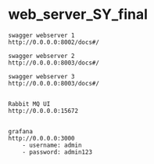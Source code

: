 # web_server_SY_final


    swagger webserver 1
    http://0.0.0.0:8002/docs#/

    swagger webserver 2
    http://0.0.0.0:8003/docs#/

    swagger webserver 3
    http://0.0.0.0:8003/docs#/


    Rabbit MQ UI
    http://0.0.0.0:15672
    

    grafana
    http://0.0.0.0:3000
        - username: admin
        - password: admin123
